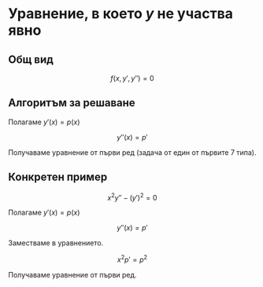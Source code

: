 # Уравнение, в което $y$ не участва явно

## Общ вид

$$f(x, y', y'') = 0$$

## Алгоритъм за решаване

Полагаме $y'(x) = p(x)$

$$y''(x) = p'$$

Получаваме уравнение от първи ред (задача от един от първите 7 типа).

## Конкретен пример

$$x^2y'' - (y')^2 = 0$$

Полагаме $y'(x) = p(x)$

$$y''(x) = p'$$

Заместваме в уравнението.

$$x^2p' = p^2$$

Получаваме уравнение от първи ред.
